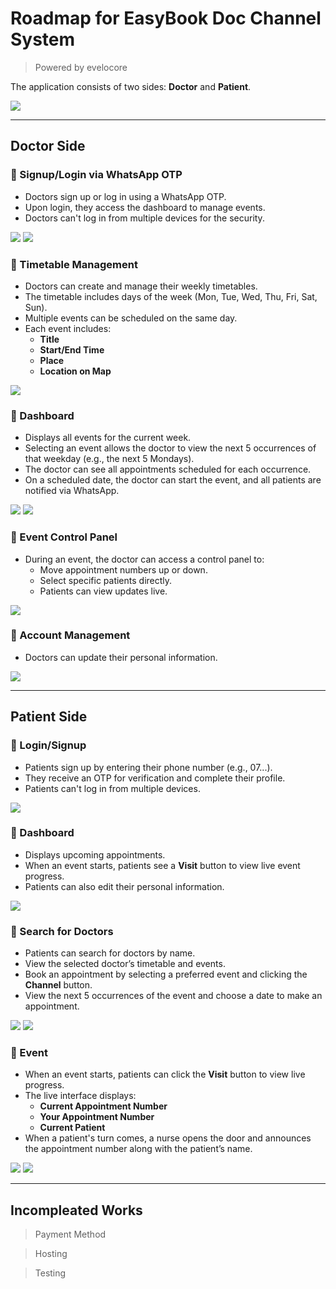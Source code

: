 # Roadmap for EasyBook Doc Channel System 
> Powered by evelocore

The application consists of two sides: **Doctor** and **Patient**.


<img src="./media/ss (2).png" />

---

## **Doctor Side**

### 🧢 Signup/Login via WhatsApp OTP
- Doctors sign up or log in using a WhatsApp OTP.
- Upon login, they access the dashboard to manage events.
- Doctors can't log in from multiple devices for the security.
<img src="./media/ss (11).png" />
<img src="./media/ss (14).png" />

### 🧢 Timetable Management
- Doctors can create and manage their weekly timetables.
- The timetable includes days of the week (Mon, Tue, Wed, Thu, Fri, Sat, Sun).
- Multiple events can be scheduled on the same day.
- Each event includes:
  - **Title**
  - **Start/End Time**
  - **Place**
  - **Location on Map**
<img src="./media/ss (4).png" />

### 🧢 Dashboard
- Displays all events for the current week.
- Selecting an event allows the doctor to view the next 5 occurrences of that weekday (e.g., the next 5 Mondays).
- The doctor can see all appointments scheduled for each occurrence.
- On a scheduled date, the doctor can start the event, and all patients are notified via WhatsApp.
<img src="./media/ss (5).png" />
<img src="./media/ss (6).png" />

### 🧢 Event Control Panel
- During an event, the doctor can access a control panel to:
  - Move appointment numbers up or down.
  - Select specific patients directly.
  - Patients can view updates live.
<img src="./media/ss (10).png" />

### 🧢 Account Management
- Doctors can update their personal information.
<img src="./media/ss (3).png" />

---

## **Patient Side**

### 🍅 Login/Signup
- Patients sign up by entering their phone number (e.g., 07...).
- They receive an OTP for verification and complete their profile.
- Patients can't log in from multiple devices.
<img src="./media/ss (1).png" />

### 🍅 Dashboard
- Displays upcoming appointments.
- When an event starts, patients see a **Visit** button to view live event progress.
- Patients can also edit their personal information.
<img src="./media/ss (7).png" />

### 🍅 Search for Doctors
- Patients can search for doctors by name.
- View the selected doctor’s timetable and events.
- Book an appointment by selecting a preferred event and clicking the **Channel** button.
- View the next 5 occurrences of the event and choose a date to make an appointment.
<img src="./media/ss (8).png" />
<img src="./media/ss (9).png" />

### 🍅 Event
- When an event starts, patients can click the **Visit** button to view live progress.
- The live interface displays:
  - **Current Appointment Number**
  - **Your Appointment Number**
  - **Current Patient**
- When a patient's turn comes, a nurse opens the door and announces the appointment number along with the patient’s name.
<img src="./media/ss (13).png" />
<img src="./media/ss (12).png" />

---
## Incompleated Works

> Payment Method

> Hosting

> Testing

